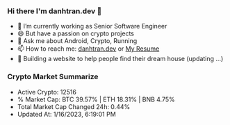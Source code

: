 ### Hi there I'm danhtran.dev 👋

- 🔭 I’m currently working as Senior Software Engineer
- 😄 But have a passion on crypto projects
- 💬 Ask me about Android, Crypto, Running 
- 📫 How to reach me: <a href="https://danhtran.dev" target="_blank">danhtran.dev</a> or <a href="Dan-Resume.pdf" target="_blank">My Resume</a>
- 🌱 Building a website to help people find their dream house (updating ...)

### Crypto Market Summarize
- Active Crypto: 12516
- % Market Cap: BTC 39.57% | ETH 18.31% | BNB 4.75%
- Total Market Cap Changed 24h: 0.44%
- Updated At: 1/16/2023, 6:19:01 PM
